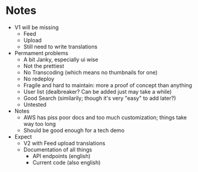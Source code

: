 # Notes

- V1 will be missing
    - Feed
    - Upload
    - Still need to write translations
- Permament problems
    - A bit Janky, especially ui wise
    - Not the prettiest
    - No Transcoding (which means no thumbnails for one)
    - No redeploy
    - Fragile and hard to maintain: more a proof of concept than anything
    - User list (dealbreaker? Can be added just may take a while)
    - Good Search (similarily; though it's very "easy" to add later?)
    - Untested
- Notes
    - AWS has piss poor docs and too much customization; things take way too long
    - Should be good enough for a tech demo
- Expect
    - V2 with Feed upload translations
    - Documentation of all things
        - API endpoints (english)
        - Current code (also english)
